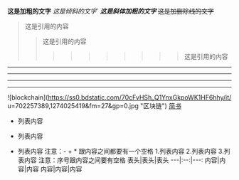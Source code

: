 **这是加粗的文字**
*这是倾斜的文字*`
***这是斜体加粗的文字***
~~这是加删除线的文字~~
>这是引用的内容
>>这是引用的内容
>>>>>>>>>>这是引用的内容
---
----
***
*****
![blockchain](https://ss0.bdstatic.com/70cFvHSh_Q1YnxGkpoWK1HF6hhy/it/
u=702257389,1274025419&fm=27&gp=0.jpg "区块链")
[简书](http://jianshu.com)
- 列表内容
+ 列表内容
* 列表内容
注意：- + * 跟内容之间都要有一个空格
1.列表内容
2.列表内容
3.列表内容
注意：序号跟内容之间要有空格
表头|表头|表头
---|:--:|---:
内容|内容|内容
内容|内容|内容